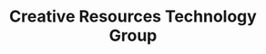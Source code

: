---
title: "Creative Resources Technology Group"
url: /costa-mesa/creative-resources-technology-group/
shop: computer
---